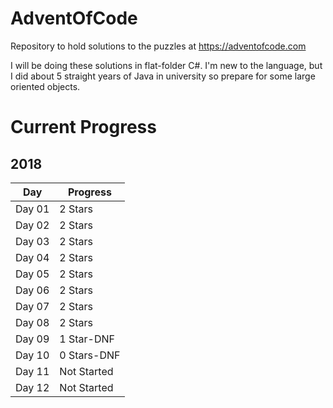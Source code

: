 # AdventOfCode
Repository to hold solutions to the puzzles at https://adventofcode.com

I will be doing these solutions in flat-folder C#. I'm new to the language, but I did about 5 straight years of Java in university so prepare for some large oriented objects.

# Current Progress
## 2018
| Day    | Progress    |
|--------|-------------|
| Day 01 | 2 Stars     |
| Day 02 | 2 Stars     |
| Day 03 | 2 Stars     |
| Day 04 | 2 Stars     |
| Day 05 | 2 Stars     |
| Day 06 | 2 Stars     |
| Day 07 | 2 Stars     |
| Day 08 | 2 Stars     |
| Day 09 | 1 Star-DNF  |
| Day 10 | 0 Stars-DNF |
| Day 11 | Not Started |
| Day 12 | Not Started |

